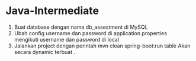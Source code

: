 # Java-Intermediate

1. Buat database dengan nama db_assestment di MySQL
2. Ubah config username dan password di application.properties mengikuti username dan password di local 
3. Jalankan project dengan perintah mvn clean spring-boot:run table Akan secara dynamic terbuat .
 
